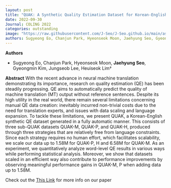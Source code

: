 ```yaml
---
layout: post
title: "QUAK: A Synthetic Quality Estimation Dataset for Korean-English Neural Machine Translation"
date: 2022-09-30
Journal: COLING 2022
categories: outstanding
image: "https://raw.githubusercontent.com/J-Seo/J-Seo.github.io/main/assets/img/coling2022.png"
authors: Sugyeong Eo, Chanjun Park, Hyeonseok Moon, Jaehyung Seo, Gyeongmin Kim, Jungseob Lee, Heuiseok Lim†
---
```

**Authors**
- Sugyeong Eo, Chanjun Park, Hyeonseok Moon, **Jaehyung Seo**, Gyeongmin Kim, Jungseob Lee, Heuiseok Lim†

**Abstract**
With the recent advance in neural machine translation demonstrating its importance, research on quality estimation (QE) has been steadily progressing. QE aims to automatically predict the quality of machine translation (MT) output without reference sentences. Despite its high utility in the real world, there remain several limitations concerning manual QE data creation: inevitably incurred non-trivial costs due to the need for translation experts, and issues with data scaling and language expansion. To tackle these limitations, we present QUAK, a Korean-English synthetic QE dataset generated in a fully automatic manner. This consists of three sub-QUAK datasets QUAK-M, QUAK-P, and QUAK-H, produced through three strategies that are relatively free from language constraints. Since each strategy requires no human effort, which facilitates scalability, we scale our data up to 1.58M for QUAK-P, H and 6.58M for QUAK-M. As an experiment, we quantitatively analyze word-level QE results in various ways while performing statistical analysis. Moreover, we show that datasets scaled in an efficient way also contribute to performance improvements by observing meaningful performance gains in QUAK-M, P when adding data up to 1.58M.

Check out the [This Link][DOI] for more info on our paper

[DOI]: https://aclanthology.org/2022.coling-1.460/

